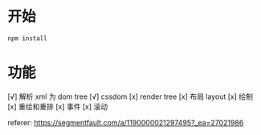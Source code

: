 # 开始
````
npm install
````

# 功能
[√] 解析 xml 为 dom tree
[√] cssdom
[x] render tree
[x] 布局 layout
[x] 绘制
[x] 重绘和重排
[x] 事件
[x] 滚动

referer: https://segmentfault.com/a/1190000021297495?_ea=27021986

